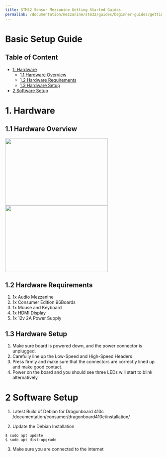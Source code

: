 ```yaml
---
title: STM32 Sensor Mezzanine Getting Started Guides
permalink: /documentation/mezzanine/stm32/guides/beginner-guides/getting-started/
---
```


# Basic Setup Guide

## Table of Content
- [1. Hardware](#1-hardware)
  - [1.1 Hardware Overview](#11-hardware-overview)
  - [1.2 Hardware Requirements](#12-hardware-requirements)
  - [1.3 Hardware Setup](#13-hardware-setup)
- [2 Software Setup](#21-software-setup)

# 1. Hardware
## 1.1 Hardware Overview
<img src="https://raw.githubusercontent.com/96boards/documentation/master/mezzanine/stm32/images/stm32-front-labeled.png?raw=true" data-canonical-src="https://raw.githubusercontent.com/96boards/documentation/master/mezzanine/stm32/images/stm32-front-labeled.png?raw=true" width="330" height="215" />

<img src="https://raw.githubusercontent.com/96boards/documentation/master/mezzanine/stm32/images/stm32-back-labeled.png?raw=true" data-canonical-src="https://raw.githubusercontent.com/96boards/documentation/master/mezzanine/stm32/images/stm32-back-labeled.png?raw=true" width="330" height="215" />

## 1.2 Hardware Requirements
1. 1x Audio Mezzanine
2. 1x Consumer Edition 96Boards
3. 1x Mouse and Keyboard
4. 1x HDMI Display
5. 1x 12v 2A Power Supply

## 1.3 Hardware Setup
1. Make sure board is powered down, and the power connector is unplugged.
2. Carefully line up the Low-Speed and High-Speed Headers
3. Press firmly and make sure that the connectors are correctly lined up and make good contact.
4. Power on the board and you should see three LEDs will start to blink alternatively

# 2 Software Setup
1. Latest Build of Debian for Dragonboard 410c
/documentation/consumer/dragonboard410c/installation/

2. Update the Debian Installation
```shell
$ sudo apt update
$ sudo apt dist-upgrade
```
3. Make sure you are connected to the internet
